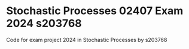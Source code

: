 # Stochastic Processes 02407 Exam 2024 s203768
 Code for exam project 2024 in Stochastic Processes by s203768
